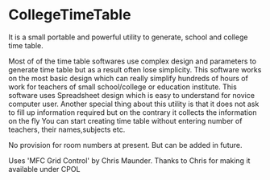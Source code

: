 # CollegeTimeTable
It is a small portable and powerful utility to generate, school and college time table.

Most of of the time table softwares use complex design and parameters to generate time table but as a result often lose simplicity. This software works on the most basic design which can really simplify hundreds of hours of work for teachers of small school/college or education institute. This software uses Spreadsheet design which is easy to understand for novice computer user. 
Another special thing about this utility is that it does not ask to fill up information required but on the contrary it collects the information on the fly
You can start creating time table without entering number of teachers, their names,subjects etc.

No provision for room numbers at present. But can be added in future.

Uses 'MFC Grid Control' by Chris Maunder. Thanks to Chris for making it available under CPOL

